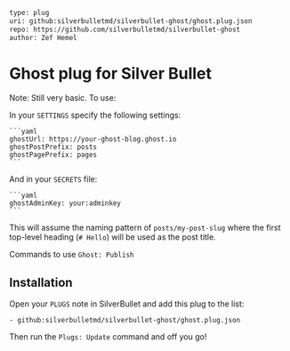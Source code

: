 ```meta
type: plug
uri: github:silverbulletmd/silverbullet-ghost/ghost.plug.json
repo: https://github.com/silverbulletmd/silverbullet-ghost
author: Zef Hemel
```

<!-- #include "https://raw.githubusercontent.com/silverbulletmd/silverbullet-ghost/main/README.md" -->

# Ghost plug for Silver Bullet

Note: Still very basic. To use:

In your `SETTINGS` specify the following settings:

    ```yaml
    ghostUrl: https://your-ghost-blog.ghost.io
    ghostPostPrefix: posts
    ghostPagePrefix: pages
    ```

And in your `SECRETS` file:

    ```yaml
    ghostAdminKey: your:adminkey
    ```

This will assume the naming pattern of `posts/my-post-slug` where the first
top-level heading (`# Hello`) will be used as the post title.

Commands to use `Ghost: Publish`

## Installation

Open your `PLUGS` note in SilverBullet and add this plug to the list:

```
- github:silverbulletmd/silverbullet-ghost/ghost.plug.json
```

Then run the `Plugs: Update` command and off you go!

<!-- /include -->
